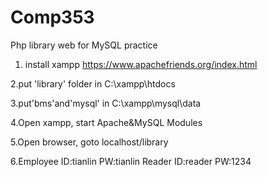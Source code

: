# Comp353
Php library web for MySQL practice

1. install xampp
https://www.apachefriends.org/index.html

2.put 'library' folder in C:\xampp\htdocs

3.put'bms'and'mysql' in C:\xampp\mysql\data

4.Open xampp, start Apache&MySQL Modules

5.Open browser, goto localhost/library

6.Employee ID:tianlin PW:tianlin
  Reader ID:reader PW:1234
